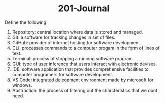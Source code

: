 <h1 align="center">201-Journal</h1>
Define the following
<ol>
  <li>Repository: central location where data is stored and managed.</li>
  <li>Git: a software for tracking changes in set of files.</li>
  <li>GitHub: provider of internet hosting for software development.</Li>
  <li>CLI: processes commands to a computer progam in the form of lines of text.</li>
  <li>Terminal: process of stopping a runinng software program.</li>
  <li>GUI: type of user inference that users interact with electronic devises.</li>
  <li>IDE: software application that provides comprehensive facilities to computer programers for software development.</li>
  <li>VS Code: integrated deleopment environment made by microsoft for windows.</li>
  <li>Abstraction: the process of filtering out the charcteristics that we dont need.</li>
<ol>
